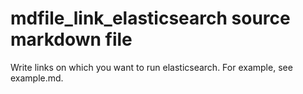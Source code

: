 # mdfile_link_elasticsearch source markdown file

Write links on which you want to run elasticsearch. For example, see example.md.
